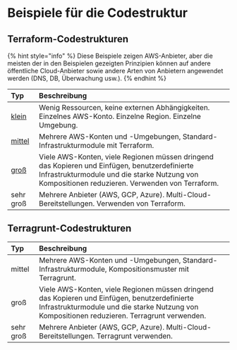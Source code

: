 # Beispiele für die Codestruktur

## Terraform-Codestrukturen

{% hint style="info" %}
Diese Beispiele zeigen AWS-Anbieter, aber die meisten der in den Beispielen gezeigten Prinzipien können auf andere öffentliche Cloud-Anbieter sowie andere Arten von Anbietern angewendet werden \(DNS, DB, Überwachung usw.\).
{% endhint %}

| Typ | Beschreibung |
| :--- | :--- |
| [klein](terraform/kleine-infrastruktur.md) | Wenig Ressourcen, keine externen Abhängigkeiten. Einzelnes AWS-Konto. Einzelne Region. Einzelne Umgebung. |
| [mittel](terraform/mittlere-infrastruktur.md) | Mehrere AWS-Konten und -Umgebungen, Standard-Infrastrukturmodule mit Terraform. |
| [groß](terraform/grosse-infrastruktur.md) | Viele AWS-Konten, viele Regionen müssen dringend das Kopieren und Einfügen, benutzerdefinierte Infrastrukturmodule und die starke Nutzung von Kompositionen reduzieren. Verwenden von Terraform. |
| sehr groß | Mehrere Anbieter \(AWS, GCP, Azure\). Multi-Cloud-Bereitstellungen. Verwenden von Terraform. |

## Terragrunt-Codestrukturen

| Typ | Beschreibung |
| :--- | :--- |
| mittel | Mehrere AWS-Konten und -Umgebungen, Standard-Infrastrukturmodule, Kompositionsmuster mit Terragrunt. |
| groß | Viele AWS-Konten, viele Regionen müssen dringend das Kopieren und Einfügen, benutzerdefinierte Infrastrukturmodule und die starke Nutzung von Kompositionen reduzieren. Terragrunt verwenden. |
| sehr groß | Mehrere Anbieter \(AWS, GCP, Azure\). Multi-Cloud-Bereitstellungen. Terragrunt verwenden. |

